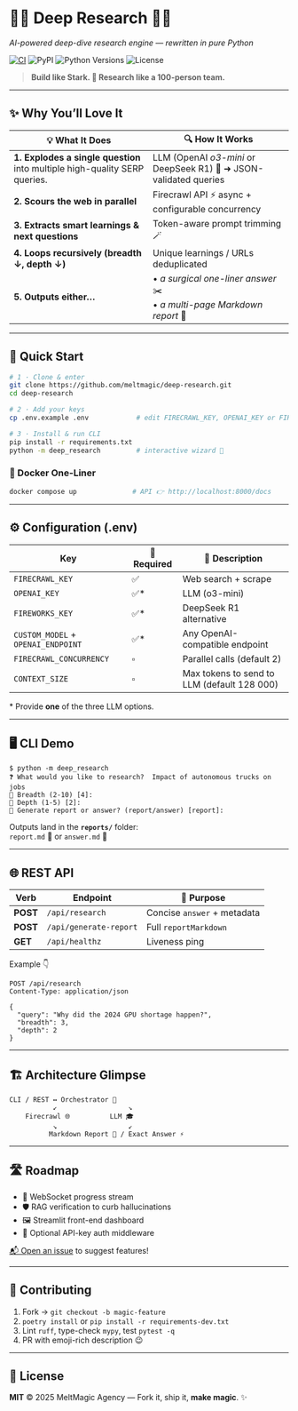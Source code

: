 # 🧙‍♂️ **Deep Research** 🧠🚀  
*AI-powered deep-dive research engine — rewritten in pure Python*

[![CI](https://github.com/meltmagic-agency/deep-research/actions/workflows/ci.yml/badge.svg)](https://github.com/meltmagic-agency/deep-research/actions/workflows/ci.yml)
![PyPI](https://img.shields.io/pypi/v/deep-research?color=orange&label=PyPI)
![Python Versions](https://img.shields.io/pypi/pyversions/deep-research)
![License](https://img.shields.io/github/license/meltmagic-agency/deep-research)

> **Build like Stark. 🚀 Research like a 100-person team.**  

---

## ✨ Why You’ll Love It
| 💡 What It Does | 🔍 How It Works |
|-----------------|----------------|
| **1. Explodes a single question** into multiple high-quality SERP queries. | LLM (OpenAI _o3-mini_ or DeepSeek R1) 📜 ➜ JSON-validated queries |
| **2. Scours the web in parallel** | Firecrawl API ⚡ async + configurable concurrency |
| **3. Extracts smart learnings & next questions** | Token-aware prompt trimming 🪄 |
| **4. Loops recursively (breadth ↓, depth ↓)** | Unique learnings / URLs deduplicated |
| **5. Outputs either…** | • _a surgical one-liner answer_ ✂️<br>• _a multi-page Markdown report_ 📑 |

---

## 🚀 Quick Start

```bash
# 1 · Clone & enter
git clone https://github.com/meltmagic/deep-research.git
cd deep-research

# 2 · Add your keys
cp .env.example .env            # edit FIRECRAWL_KEY, OPENAI_KEY or FIREWORKS_KEY

# 3 · Install & run CLI
pip install -r requirements.txt
python -m deep_research         # interactive wizard 🧙
```

### 🐳 Docker One-Liner
```bash
docker compose up              # API 👉 http://localhost:8000/docs
```

---

## ⚙️ Configuration (.env)
| Key | 🚦 Required | 📝 Description |
|-----|------------|---------------|
| `FIRECRAWL_KEY` | ✅ | Web search + scrape |
| `OPENAI_KEY` | ✅* | LLM (o3-mini) |
| `FIREWORKS_KEY` | ✅* | DeepSeek R1 alternative |
| `CUSTOM_MODEL` + `OPENAI_ENDPOINT` | ✅* | Any OpenAI-compatible endpoint |
| `FIRECRAWL_CONCURRENCY` | ▫️ | Parallel calls (default 2) |
| `CONTEXT_SIZE` | ▫️ | Max tokens to send to LLM (default 128 000) |

\* Provide **one** of the three LLM options.

---

## 🖥️ CLI Demo
```
$ python -m deep_research
❓ What would you like to research?  Impact of autonomous trucks on jobs
📏 Breadth (2-10) [4]:
📐 Depth (1-5) [2]:
📄 Generate report or answer? (report/answer) [report]:
```
Outputs land in the **`reports/`** folder:  
`report.md` 📓 or `answer.md` 💬

---

## 🌐 REST API

| Verb | Endpoint | 🎯 Purpose |
|------|----------|-----------|
| **POST** | `/api/research` | Concise `answer` + metadata |
| **POST** | `/api/generate-report` | Full `reportMarkdown` |
| **GET**  | `/api/healthz` | Liveness ping |

Example 👇
```http
POST /api/research
Content-Type: application/json

{
  "query": "Why did the 2024 GPU shortage happen?",
  "breadth": 3,
  "depth": 2
}
```

---

## 🏗 Architecture Glimpse
```text
CLI / REST ↔️ Orchestrator 🔄
           ↙️                  ↘️
    Firecrawl 🌐          LLM 🎓
           ↘️                  ↙️
          Markdown Report 📑 / Exact Answer ⚡
```

---

## 🛣️ Roadmap
- 🔌 WebSocket progress stream  
- 🛡️ RAG verification to curb hallucinations  
- 🖼️ Streamlit front-end dashboard  
- 🔐 Optional API-key auth middleware  

[📬 Open an issue](https://github.com/meltmagic-agency/deep-research/issues) to suggest features!

---

## 🤝 Contributing
1. Fork → `git checkout -b magic-feature`  
2. `poetry install` or `pip install -r requirements-dev.txt`  
3. Lint `ruff`, type-check `mypy`, test `pytest -q`  
4. PR with emoji-rich description 😉

---

## 📝 License
**MIT** © 2025 MeltMagic Agency — Fork it, ship it, **make magic**. ✨
